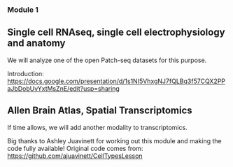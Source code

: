 ### Module 1
## Single cell RNAseq, single cell electrophysiology and anatomy 
We will analyze one of the open Patch-seq datasets for this purpose.

Introduction: https://docs.google.com/presentation/d/1s1NI5VhxgNJ7fQLBq3f57CQX2PPaJbDobUyYxtMsZnE/edit?usp=sharing
## Allen Brain Atlas, Spatial Transcriptomics
If time allows, we will add another modality to transcriptomics.



Big thanks to Ashley Juavinett for working out this module and making the code fully available!
Original code comes from: https://github.com/ajuavinett/CellTypesLesson
